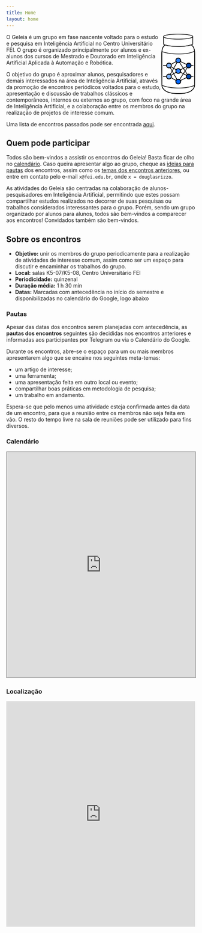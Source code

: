 ```yaml
---
title: Home
layout: home
---
```


<div style="float: right">
    <img src="./logo.svg" alt="Este é o logo do Geleia" height="160px"/>
</div>

<!-- * Do not remove this line (it will not be displayed)
{:toc} -->

O Geleia é um grupo em fase nascente voltado
para o estudo e pesquisa em Inteligência Artificial no Centro
Universitário FEI. O grupo é organizado principalmente por alunos e ex-alunos dos cursos
de Mestrado e Doutorado em Inteligência Artificial Aplicada à Automação
e Robótica.

O objetivo do grupo é aproximar alunos, pesquisadores e demais interessados na área de
Inteligência Artificial, através da promoção de encontros periódicos voltados para o
estudo, apresentação e discussão de trabalhos clássicos e
contemporâneos, internos ou externos ao grupo, com foco na grande área
de Inteligência Artificial, e a colaboração entre os membros do grupo na
realização de projetos de interesse comum.

Uma lista de encontros passados pode ser encontrada [aqui][encontros].

## Quem pode participar

Todos são bem-vindos a assistir os encontros do Geleia! Basta ficar de olho no [calendário](#calendário). Caso queira apresentar algo ao grupo, cheque as [ideias para pautas](#pautas) dos encontros, assim como os [temas dos encontros anteriores][encontros], ou entre em contato pelo e-mail `x@fei.edu.br`, onde `x = douglasrizzo`.

As atividades do Geleia são centradas na colaboração de alunos-pesquisadores em Inteligência Artificial, permitindo que estes possam compartilhar estudos realizados no decorrer de suas pesquisas ou trabalhos considerados interessantes para o grupo. Porém, sendo um grupo organizado por alunos para alunos, todos são bem-vindos a comparecer aos encontros! Convidados também são bem-vindos.

## Sobre os encontros

* **Objetivo:** unir os membros do grupo periodicamente
para a realização de atividades de interesse comum, assim como ser um
espaço para discutir e encaminhar os trabalhos do grupo.
* **Local:** salas K5-07/K5-08, Centro Universitário FEI
* **Periodicidade:** quinzenal
* **Duração média:** 1 h 30 min
* **Datas:** Marcadas com antecedência no início do semestre e disponibilizadas no calendário do Google, logo abaixo

### Pautas

Apesar das datas dos encontros serem planejadas com antecedência, as
**pautas dos encontros** seguintes são decididas nos encontros
anteriores e informadas aos participantes por Telegram ou via o
Calendário do Google.

Durante os encontros, abre-se o espaço para um ou mais membros apresentarem algo que se encaixe nos seguintes meta-temas:

* um artigo de interesse;
* uma ferramenta;
* uma apresentação feita em outro local ou evento;
* compartilhar boas práticas em metodologia de pesquisa;
* um trabalho em andamento.

Espera-se que pelo menos uma atividade esteja confirmada antes da data de um encontro, para que a reunião entre os membros não seja feita em vão. O resto do tempo livre na sala de reuniões pode ser utilizado para fins diversos.

### Calendário

<iframe
    src="https://calendar.google.com/calendar/embed?height=600&amp;wkst=1&amp;bgcolor=%23ffffff&amp;ctz=America%2FSao_Paulo&amp;src=dTJnbjBsOXFkaGhzamxpbWhpczlmNzlhdjRAZ3JvdXAuY2FsZW5kYXIuZ29vZ2xlLmNvbQ&amp;color=%238E24AA"
    style="border:solid 1px #777" width="100%" height="600" frameborder="0" scrolling="no">
</iframe>

### Localização

<iframe
    src="https://www.google.com/maps/embed?pb=!1m18!1m12!1m3!1d3652.6486943807276!2d-46.58159194882757!3d-23.724236273438052!2m3!1f0!2f0!3f0!3m2!1i1024!2i768!4f13.1!3m3!1m2!1s0x94ce4158ef9c7c05%3A0x776b798985695f52!2sCentro%20Universit%C3%A1rio%20FEI%20-%20Campus%20S%C3%A3o%20Bernardo%20do%20Campo!5e0!3m2!1spt-PT!2sbr!4v1568870677476!5m2!1spt-PT!2sbr"
    width="100%" height="600" frameborder="0" style="border:0;" allowfullscreen>
</iframe>

[encontros]: /encontros/